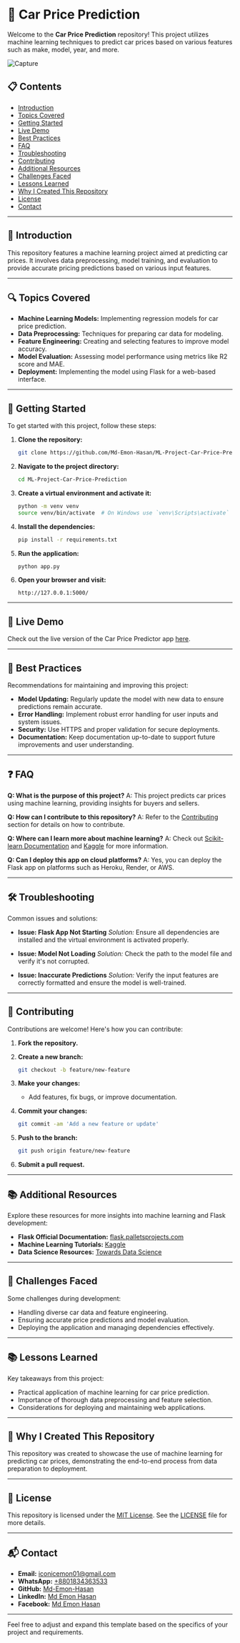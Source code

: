 # 🚗 Car Price Prediction

Welcome to the **Car Price Prediction** repository! This project utilizes machine learning techniques to predict car prices based on various features such as make, model, year, and more.

![Capture](https://github.com/user-attachments/assets/d885052b-5bc4-423f-9d89-bd04cc4a3be9)

## 📋 Contents

- [Introduction](#introduction)
- [Topics Covered](#topics-covered)
- [Getting Started](#getting-started)
- [Live Demo](#live-demo)
- [Best Practices](#best-practices)
- [FAQ](#faq)
- [Troubleshooting](#troubleshooting)
- [Contributing](#contributing)
- [Additional Resources](#additional-resources)
- [Challenges Faced](#challenges-faced)
- [Lessons Learned](#lessons-learned)
- [Why I Created This Repository](#why-i-created-this-repository)
- [License](#license)
- [Contact](#contact)

---

## 📖 Introduction

This repository features a machine learning project aimed at predicting car prices. It involves data preprocessing, model training, and evaluation to provide accurate pricing predictions based on various input features.

---

## 🔍 Topics Covered

- **Machine Learning Models:** Implementing regression models for car price prediction.
- **Data Preprocessing:** Techniques for preparing car data for modeling.
- **Feature Engineering:** Creating and selecting features to improve model accuracy.
- **Model Evaluation:** Assessing model performance using metrics like R2 score and MAE.
- **Deployment:** Implementing the model using Flask for a web-based interface.

---

## 🚀 Getting Started

To get started with this project, follow these steps:

1. **Clone the repository:**

   ```bash
   git clone https://github.com/Md-Emon-Hasan/ML-Project-Car-Price-Prediction.git
   ```

2. **Navigate to the project directory:**

   ```bash
   cd ML-Project-Car-Price-Prediction
   ```

3. **Create a virtual environment and activate it:**

   ```bash
   python -m venv venv
   source venv/bin/activate  # On Windows use `venv\Scripts\activate`
   ```

4. **Install the dependencies:**

   ```bash
   pip install -r requirements.txt
   ```

5. **Run the application:**

   ```bash
   python app.py
   ```

6. **Open your browser and visit:**

   ```
   http://127.0.0.1:5000/
   ```

---

## 🎉 Live Demo

Check out the live version of the Car Price Predictor app [here](https://ml-project-car-price-prediction.onrender.com).

---

## 🌟 Best Practices

Recommendations for maintaining and improving this project:

- **Model Updating:** Regularly update the model with new data to ensure predictions remain accurate.
- **Error Handling:** Implement robust error handling for user inputs and system issues.
- **Security:** Use HTTPS and proper validation for secure deployments.
- **Documentation:** Keep documentation up-to-date to support future improvements and user understanding.

---

## ❓ FAQ

**Q: What is the purpose of this project?**
A: This project predicts car prices using machine learning, providing insights for buyers and sellers.

**Q: How can I contribute to this repository?**
A: Refer to the [Contributing](#contributing) section for details on how to contribute.

**Q: Where can I learn more about machine learning?**
A: Check out [Scikit-learn Documentation](https://scikit-learn.org/stable/user_guide.html) and [Kaggle](https://www.kaggle.com/learn/overview) for more information.

**Q: Can I deploy this app on cloud platforms?**
A: Yes, you can deploy the Flask app on platforms such as Heroku, Render, or AWS.

---

## 🛠️ Troubleshooting

Common issues and solutions:

- **Issue: Flask App Not Starting**
  *Solution:* Ensure all dependencies are installed and the virtual environment is activated properly.

- **Issue: Model Not Loading**
  *Solution:* Check the path to the model file and verify it's not corrupted.

- **Issue: Inaccurate Predictions**
  *Solution:* Verify the input features are correctly formatted and ensure the model is well-trained.

---

## 🤝 Contributing

Contributions are welcome! Here's how you can contribute:

1. **Fork the repository.**
2. **Create a new branch:**

   ```bash
   git checkout -b feature/new-feature
   ```

3. **Make your changes:**

   - Add features, fix bugs, or improve documentation.

4. **Commit your changes:**

   ```bash
   git commit -am 'Add a new feature or update'
   ```

5. **Push to the branch:**

   ```bash
   git push origin feature/new-feature
   ```

6. **Submit a pull request.**

---

## 📚 Additional Resources

Explore these resources for more insights into machine learning and Flask development:

- **Flask Official Documentation:** [flask.palletsprojects.com](https://flask.palletsprojects.com/)
- **Machine Learning Tutorials:** [Kaggle](https://www.kaggle.com/learn/overview)
- **Data Science Resources:** [Towards Data Science](https://towardsdatascience.com/)

---

## 💪 Challenges Faced

Some challenges during development:

- Handling diverse car data and feature engineering.
- Ensuring accurate price predictions and model evaluation.
- Deploying the application and managing dependencies effectively.

---

## 📚 Lessons Learned

Key takeaways from this project:

- Practical application of machine learning for car price prediction.
- Importance of thorough data preprocessing and feature selection.
- Considerations for deploying and maintaining web applications.

---

## 🌟 Why I Created This Repository

This repository was created to showcase the use of machine learning for predicting car prices, demonstrating the end-to-end process from data preparation to deployment.

---

## 📝 License

This repository is licensed under the [MIT License](https://opensource.org/licenses/MIT). See the [LICENSE](LICENSE) file for more details.

---

## 📬 Contact

- **Email:** [iconicemon01@gmail.com](mailto:iconicemon01@gmail.com)
- **WhatsApp:** [+8801834363533](https://wa.me/8801834363533)
- **GitHub:** [Md-Emon-Hasan](https://github.com/Md-Emon-Hasan)
- **LinkedIn:** [Md Emon Hasan](https://www.linkedin.com/in/md-emon-hasan)
- **Facebook:** [Md Emon Hasan](https://www.facebook.com/mdemon.hasan2001/)

---

Feel free to adjust and expand this template based on the specifics of your project and requirements.
